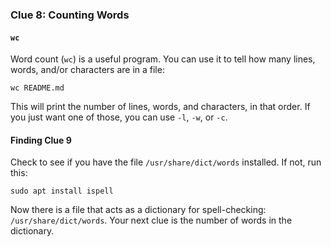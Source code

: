 ### Clue 8: Counting Words ###

#### `wc` ####

Word count (`wc`) is a useful program. You can use it to tell how many lines,
words, and/or characters are in a file:

    wc README.md
    
This will print the number of lines, words, and characters, in that order. If
you just want one of those, you can use `-l`, `-w`, or `-c`. 

#### Finding Clue 9 ####

Check to see if you have the file `/usr/share/dict/words` installed. If not,
run this:

    sudo apt install ispell

Now there is a file that acts as a dictionary for spell-checking: 
`/usr/share/dict/words`. Your next clue is the number of words in the 
dictionary.
